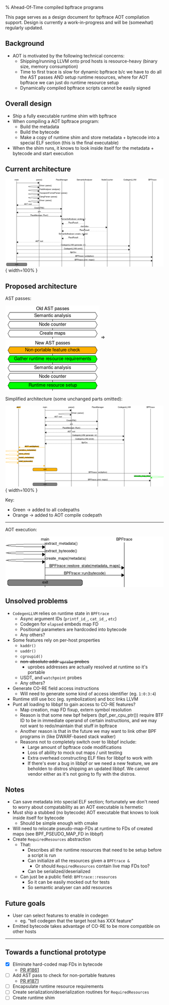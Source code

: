 % Ahead-Of-Time compiled bpftrace programs

This page serves as a design document for bpftrace AOT compilation support.
Design is currently a work-in-progress and will be (somewhat) regularly updated.

## Background

* AOT is motivated by the following technical concerns:
  * Shipping/running LLVM onto prod hosts is resource-heavy (binary size,
    memory consumption)
  * Time to first trace is slow for dynamic bpftrace b/c we have to do all the
    AST passes AND setup runtime resources, where for AOT bpftrace we can just
    do runtime resource setup
  * Dynamically compiled bpftrace scripts cannot be easily signed

## Overall design

* Ship a fully executable runtime shim with bpftrace
* When compiling a AOT bpftrace program:
  * Build the metadata
  * Build the bytecode
  * Make a copy of runtime shim and store metadata + bytecode into a special
    ELF section (this is the final executable)
* When the shim runs, it knows to look inside itself for the metadata + bytecode
  and start execution

## Current architecture

![](../examples/aot-bpftrace/old-architecture.png){ width=100% }

## Proposed architecture

AST passes:

![](../examples/aot-bpftrace/old-passes.png)
=>
![](../examples/aot-bpftrace/new-passes.png)

Simplified architecture (some unchanged parts omitted):

![](../examples/aot-bpftrace/new-architecture.png){ width=100% }

Key:

* Green -> added to all codepaths
* Orange -> added to AOT compile codepath

---

AOT execution:

![](../examples/aot-bpftrace/aot-execution.png)

## Unsolved problems

* `CodegenLLVM` relies on runtime state in `BPFtrace`
  * Async argument IDs (`printf_id_`, `cat_id_`, `etc`)
  * Codegen for `elapsed` embeds map FD
  * Positional parameters are hardcoded into bytecode
  * Any others?
* Some features rely on per-host properties
  * `kaddr()`
  * `uaddr()`
  * `cgroupid()`
  * ~~non-absolute addr `uprobe` probes~~
    * uprobes addresses are actually resolved at runtime so it's portable
  * USDT, and `watchpoint` probes
  * Any others?
* Generate CO-RE field access instructions
  * Will need to generate some kind of access identifier (eg. `1:0:3:4`)
* Runtime still use bcc (eg. symbolization) and bcc links LLVM
* Punt all loading to libbpf to gain access to CO-RE features?
  * Map creation, map FD fixup, extern symbol resolution
  * Reason is that some new bpf helpers (bpf_per_cpu_ptr()) require BTF ID to
    be in immediate operand of certain instructions, and we may not want
    to redo/maintain that stuff in bpftrace
  * Another reason is that in the future we may want to link other BPF
    programs in (like DWARF-based stack walker)
  * Reasons not to completely switch over to libbpf include:
    * Large amount of bpftrace code modifications
    * Loss of ability to mock out maps / unit testing
    * Extra overhead constructing ELF files for libbpf to work with
    * If there's ever a bug in libbpf or we need a new feature, we are beholden
      to distros shipping an updated libbpf. We cannot vendor either as it's
      not going to fly with the distros.

## Notes

* Can save metadata into special ELF section; fortunately we don't need to
  worry about compatability as an AOT executable is hermetic
* Must ship a stubbed (no bytecode) AOT executable that knows to look inside
  itself for bytecode
  * Should be simple enough with cmake
* Will need to relocate pseudo-map-FDs at runtime to FDs of created maps
  (see BPF_PSEUDO_MAP_FD in libbpf)
* Create `RequiredResources` abstraction
  * That:
    * Describes all the runtime resources that need to be setup before a
      script is run
    * Can initialize all the resources given a `BPFtrace &`
      * Or should `RequiredResources` contain live map FDs too?
    * Can be serialized/deserialized
  * Can just be a public field: `BPFtrace::resources`
    * So it can be easily mocked out for tests
    * So semantic analyser can add resources

## Future goals

* User can select features to enable in codegen
  * eg. "tell codegen that the target host has XXX feature"
* Emitted bytecode takes advantage of CO-RE to be more compatible on other
  hosts

---

## Towards a functional prototype

* [x] Eliminate hard-coded map FDs in bytecode
  * [PR #1861](https://github.com/iovisor/bpftrace/pull/1861)
* [ ] Add AST pass to check for non-portable features
  * [PR #1871](https://github.com/iovisor/bpftrace/pull/1871)
* [ ] Encapsulate runtime resource requirements
* [ ] Create serialization/deserialization routines for `RequiredResources`
* [ ] Create runtime shim
